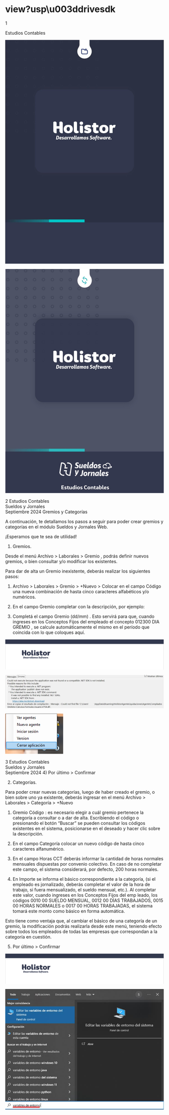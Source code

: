 # view?usp\u003ddrivesdk

 1 
 
  
Estudios Contables  


![Image 0 from page 0](images/image_0_0.png)

![Image 1 from page 0](images/image_0_1.png)

 
 
 
 2 Estudios Contables  
Sueldos y Jornales  
Septiembre  2024  Gremios y Categorías  
 
A continuación, te detallamos los pasos a seguir para poder crear gremios y categorías 
en el módulo Sueldos y Jornales  Web.  
 
¡Esperamos que te sea de utilidad!  
 
1. Gremios.  
 
Desde el menú  Archivo > Laborales > Gremio , podrás definir  nuevos gremios, o bien 
consultar y/o modificar los existentes.  
 
Para dar de alta un Gremio inexistente, deberás realizar los siguientes pasos:  
 
1) Archivo > Laborales > Gremio > +Nuevo >  Colocar en el campo Código una nueva 
combinación de hasta cinco caracteres alfabéticos  y/o numéricos.  
 
2) En el campo Gremio  completar con la descripción, por ejemplo:  
 
 
 
3) Completá el campo Gremio (dd/mm) . Esto servirá para que, cuando ingreses en los 
Conceptos Fijos del empleado el concepto 012300 DIA GREMIO , se calcule 
automáticamente el mismo en el período que coincida con lo que coloques aquí.  
 


![Image 0 from page 1](images/image_1_0.png)

![Image 1 from page 1](images/image_1_1.png)

![Image 2 from page 1](images/image_1_2.png)

 
 
 
 3 Estudios Contables  
Sueldos y Jornales  
Septiembre  2024  4) Por último > Confirmar  
 
2.  Categorías.  
 
Para poder crear nuevas categorías, luego de haber creado el gremio, o bien sobre uno 
ya existente, deberás ingresar en el menú Archivo > Laborales > Categoría > +Nuevo  
 
 
 
 
1) Gremio Código : es necesario elegir a cuál gremio pertenece la categoría a 
consultar o a dar de alta. Escribiendo el código o presionando el botón “Buscar” se 
pueden consultar los códigos existentes en el sistema, posicionarse en el deseado y 
hacer clic sobre la descripción.  
 
2) En el campo Categoría  colocar un nuevo código de hasta cinco caracteres 
alfanumérico.  
 
3) En el campo Horas CCT  deberás informar la cantidad de horas normales 
mensuales dispuestas por convenio colectivo. En caso de no completar este campo, 
el sistema considerará, por defecto, 200 horas normales.  
 
4) En Importe  se informa el básico correspondiente a la categoría, (si el empleado 
es jornalizado, deberás completar el valor de la hora de trabajo, si fuera 
mensualizado, el sueldo mensual, etc.). Al completar este valor, cuando ingreses en 
los Conceptos Fijos del emp leado, los códigos 0010 00 SUELDO MENSUAL, 0012 00 
DÍAS TRABAJADOS, 0015 00 HORAS NORMALES o 0017 00 HORAS TRABAJADAS, el 
sistema tomará este  monto como básico en forma automática.  
 
Esto tiene como ventaja que, al cambiar el básico de una categoría de un gremio, la 
modificación podrás realizarla desde este menú, teniendo efecto sobre todos los 
empleados de todas las empresas que correspondan a la categoría en cuestión.  
 
5) Por último > Confirmar  


![Image 0 from page 2](images/image_2_0.png)

![Image 1 from page 2](images/image_2_1.png)

